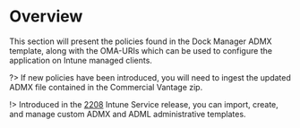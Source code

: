 # Overview

This section will present the policies found in the Dock Manager ADMX template, along with the OMA-URIs which can be used to configure the application on Intune managed clients.

?> If new policies have been introduced, you will need to ingest the updated ADMX file contained in the Commercial Vantage zip.

!> Introduced in the [2208](https://learn.microsoft.com/mem/intune/fundamentals/whats-new-archive#import-create-and-manage-custom-admx-and-adml-administrative-templates) Intune Service release, you can import, create, and manage custom ADMX and ADML administrative templates.
